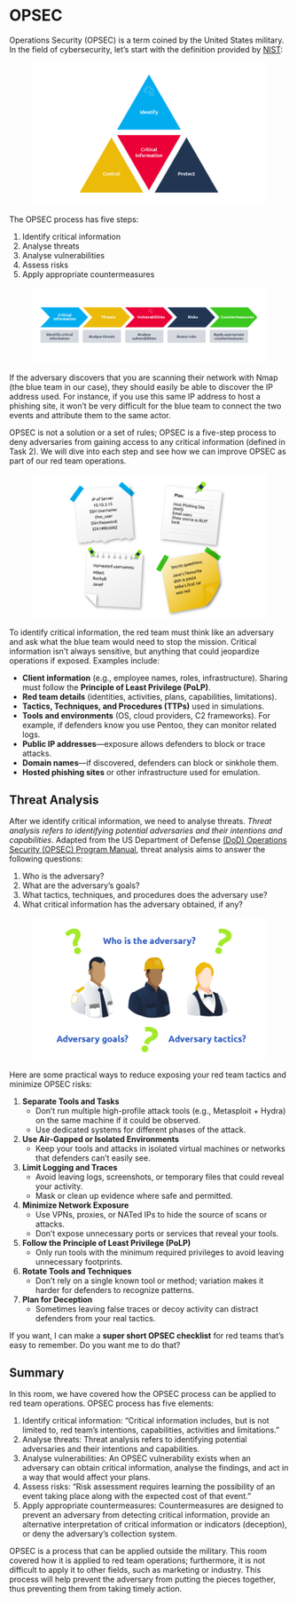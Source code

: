 # OPSEC

Operations Security (OPSEC) is a term coined by the United States military. In the field of cybersecurity, let’s start with the definition provided by [NIST](https://csrc.nist.gov/glossary/term/opsec):

<figure><img src="../.gitbook/assets/2cda611755b8a85867f37ce46c20aff7.png" alt=""><figcaption></figcaption></figure>

The OPSEC process has five steps:

1. Identify critical information
2. Analyse threats
3. Analyse vulnerabilities
4. Assess risks
5. Apply appropriate countermeasures

<figure><img src="../.gitbook/assets/c50e97c624bc345971f81e80fb3c2a3e.png" alt=""><figcaption></figcaption></figure>

If the adversary discovers that you are scanning their network with Nmap (the blue team in our case), they should easily be able to discover the IP address used. For instance, if you use this same IP address to host a phishing site, it won’t be very difficult for the blue team to connect the two events and attribute them to the same actor.

OPSEC is not a solution or a set of rules; OPSEC is a five-step process to deny adversaries from gaining access to any critical information (defined in Task 2). We will dive into each step and see how we can improve OPSEC as part of our red team operations.

<figure><img src="../.gitbook/assets/8db3f3679362574a35006f377f6b3268.png" alt="" width="563"><figcaption></figcaption></figure>

To identify critical information, the red team must think like an adversary and ask what the blue team would need to stop the mission. Critical information isn’t always sensitive, but anything that could jeopardize operations if exposed. Examples include:

* **Client information** (e.g., employee names, roles, infrastructure). Sharing must follow the **Principle of Least Privilege (PoLP)**.
* **Red team details** (identities, activities, plans, capabilities, limitations).
* **Tactics, Techniques, and Procedures (TTPs)** used in simulations.
* **Tools and environments** (OS, cloud providers, C2 frameworks). For example, if defenders know you use Pentoo, they can monitor related logs.
* **Public IP addresses**—exposure allows defenders to block or trace attacks.
* **Domain names**—if discovered, defenders can block or sinkhole them.
* **Hosted phishing sites** or other infrastructure used for emulation.

## &#x20;Threat Analysis

After we identify critical information, we need to analyse threats. _Threat analysis refers to identifying potential adversaries and their intentions and capabilities_. Adapted from the US Department of Defense [(DoD) Operations Security (OPSEC) Program Manual](https://www.esd.whs.mil/Portals/54/Documents/DD/issuances/dodm/520502m.pdf), threat analysis aims to answer the following questions:

1. Who is the adversary?
2. What are the adversary’s goals?
3. What tactics, techniques, and procedures does the adversary use?
4. What critical information has the adversary obtained, if any?

<figure><img src="../.gitbook/assets/528fdefeb510a511d19fa0ba2496cc74.png" alt=""><figcaption></figcaption></figure>

Here are some practical ways to reduce exposing your red team tactics and minimize OPSEC risks:

1. **Separate Tools and Tasks**
   * Don’t run multiple high-profile attack tools (e.g., Metasploit + Hydra) on the same machine if it could be observed.
   * Use dedicated systems for different phases of the attack.
2. **Use Air-Gapped or Isolated Environments**
   * Keep your tools and attacks in isolated virtual machines or networks that defenders can’t easily see.
3. **Limit Logging and Traces**
   * Avoid leaving logs, screenshots, or temporary files that could reveal your activity.
   * Mask or clean up evidence where safe and permitted.
4. **Minimize Network Exposure**
   * Use VPNs, proxies, or NATed IPs to hide the source of scans or attacks.
   * Don’t expose unnecessary ports or services that reveal your tools.
5. **Follow the Principle of Least Privilege (PoLP)**
   * Only run tools with the minimum required privileges to avoid leaving unnecessary footprints.
6. **Rotate Tools and Techniques**
   * Don’t rely on a single known tool or method; variation makes it harder for defenders to recognize patterns.
7. **Plan for Deception**
   * Sometimes leaving false traces or decoy activity can distract defenders from your real tactics.

If you want, I can make a **super short OPSEC checklist** for red teams that’s easy to remember. Do you want me to do that?

## &#x20;Summary

In this room, we have covered how the OPSEC process can be applied to red team operations. OPSEC process has five elements:

1. Identify critical information: “Critical information includes, but is not limited to, red team’s intentions, capabilities, activities and limitations.”
2. Analyse threats: Threat analysis refers to identifying potential adversaries and their intentions and capabilities.
3. Analyse vulnerabilities: An OPSEC vulnerability exists when an adversary can obtain critical information, analyse the findings, and act in a way that would affect your plans.
4. Assess risks: “Risk assessment requires learning the possibility of an event taking place along with the expected cost of that event.”
5. Apply appropriate countermeasures: Countermeasures are designed to prevent an adversary from detecting critical information, provide an alternative interpretation of critical information or indicators (deception), or deny the adversary’s collection system.

OPSEC is a process that can be applied outside the military. This room covered how it is applied to red team operations; furthermore, it is not difficult to apply it to other fields, such as marketing or industry. This process will help prevent the adversary from putting the pieces together, thus preventing them from taking timely action.
